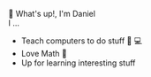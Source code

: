 👋 What's up!, I'm Daniel  
I ...
- Teach computers to do stuff 🧠 💻
- Love Math 🧮
- Up for learning interesting stuff
